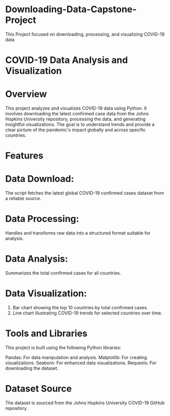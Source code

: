 # Downloading-Data-Capstone-Project
This Project focused on downloading, processing, and visualizing COVID-19 data

# COVID-19 Data Analysis and Visualization

# Overview
This project analyzes and visualizes COVID-19 data using Python. It involves downloading the latest confirmed case data from the Johns Hopkins University repository, processing the data, and generating insightful visualizations. The goal is to understand trends and provide a clear picture of the pandemic's impact globally and across specific countries.

# Features
# Data Download:
The script fetches the latest global COVID-19 confirmed cases dataset from a reliable source.

# Data Processing:
Handles and transforms raw data into a structured format suitable for analysis.

# Data Analysis:
Summarizes the total confirmed cases for all countries.

# Data Visualization:
1. Bar chart showing the top 10 countries by total confirmed cases.
2. Line chart illustrating COVID-19 trends for selected countries over time.

# Tools and Libraries
This project is built using the following Python libraries:

Pandas: For data manipulation and analysis.
Matplotlib: For creating visualizations.
Seaborn: For enhanced data visualizations.
Requests: For downloading the dataset.

# Dataset Source
The dataset is sourced from the Johns Hopkins University COVID-19 GitHub repository.
